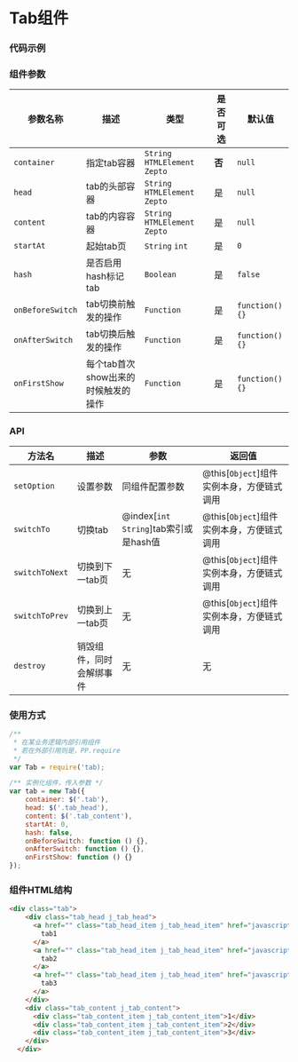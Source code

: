 # Tab组件

### 代码示例

### 组件参数

| 参数名称 | 描述 | 类型 | 是否可选 | 默认值 |
| -- | -- | -- | -- | -- |
| ``container`` | 指定tab容器 | ``String`` ``HTMLElement`` ``Zepto`` | **否** | ``null`` |
| ``head`` | tab的头部容器 | ``String`` ``HTMLElement`` ``Zepto`` | 是 | ``null`` |
| ``content`` | tab的内容容器 | ``String`` ``HTMLElement`` ``Zepto`` | 是 | ``null`` |
| ``startAt`` | 起始tab页 | ``String`` ``int`` | 是 | ``0`` |
| ``hash`` | 是否启用hash标记tab | ``Boolean`` | 是 | ``false`` |
| ``onBeforeSwitch`` | tab切换前触发的操作 | ``Function`` | 是 | ``function(){}`` |
| ``onAfterSwitch`` | tab切换后触发的操作 | ``Function`` | 是 | ``function(){}`` |
| ``onFirstShow`` | 每个tab首次show出来的时候触发的操作 | ``Function`` | 是 | ``function(){}`` |

### API

| 方法名 | 描述 | 参数 | 返回值 |
| -- | -- | -- | -- |
| ``setOption`` | 设置参数 | 同组件配置参数 | @this[``Object``]组件实例本身，方便链式调用 |
| ``switchTo`` | 切换tab | @index[``int`` ``String``]tab索引或是hash值 | @this[``Object``]组件实例本身，方便链式调用 |
| ``switchToNext`` | 切换到下一tab页 | 无 | @this[``Object``]组件实例本身，方便链式调用 |
| ``switchToPrev`` | 切换到上一tab页 | 无 | @this[``Object``]组件实例本身，方便链式调用 |
| ``destroy`` | 销毁组件，同时会解绑事件 | 无 | 无 |


### 使用方式

```javascript
/** 
 * 在某业务逻辑内部引用组件
 * 若在外部引用则是，PP.require
 */
var Tab = require('tab);

/** 实例化组件，传入参数 */
var tab = new Tab({
    container: $('.tab'),
    head: $('.tab_head'),
    content: $('.tab_content'),
    startAt: 0,
    hash: false,
    onBeforeSwitch: function () {},
    onAfterSwitch: function () {},
    onFirstShow: function () {}
});

```

### 组件HTML结构

```html
<div class="tab">
    <div class="tab_head j_tab_head">
      <a href="" class="tab_head_item j_tab_head_item" href="javascript:;" data-hash='aa'>
        tab1
      </a>
      <a href="" class="tab_head_item j_tab_head_item" href="javascript:;" data-hash='bb'>
        tab2
      </a>
      <a href="" class="tab_head_item j_tab_head_item" href="javascript:;" data-hash='ff'>
        tab3
      </a>
    </div>
    <div class="tab_content j_tab_content">
      <div class="tab_content_item j_tab_content_item">1</div>
      <div class="tab_content_item j_tab_content_item">2</div>
      <div class="tab_content_item j_tab_content_item">3</div>
    </div>
  </div>
```